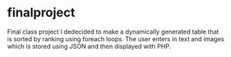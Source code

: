 # finalproject

Final class project I dedecided to make a dynamically generated table that is sorted by ranking using foreach loops. 
The user enters in text and images which is stored using JSON and then displayed with PHP.
